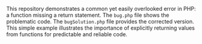 This repository demonstrates a common yet easily overlooked error in PHP: a function missing a return statement. The `bug.php` file shows the problematic code.  The `bugSolution.php` file provides the corrected version.  This simple example illustrates the importance of explicitly returning values from functions for predictable and reliable code.